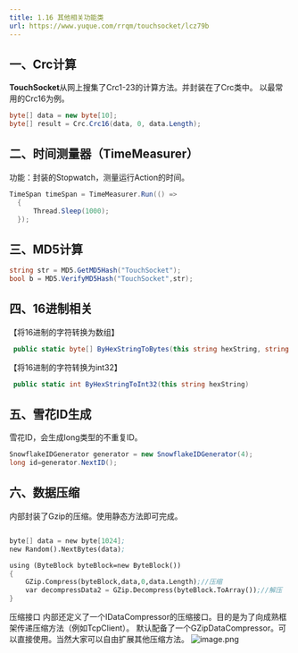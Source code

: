 ```yaml
---
title: 1.16 其他相关功能类
url: https://www.yuque.com/rrqm/touchsocket/lcz79b
---
```


<a name="C6ZYY"></a>

## 一、Crc计算

**TouchSocket**从网上搜集了Crc1-23的计算方法。并封装在了Crc类中。
以最常用的Crc16为例。

```csharp
byte[] data = new byte[10];
byte[] result = Crc.Crc16(data, 0, data.Length);
```

<a name="BGnkk"></a>

## 二、时间测量器（TimeMeasurer）

功能：封装的Stopwatch，测量运行Action的时间。

```csharp
TimeSpan timeSpan = TimeMeasurer.Run(() =>
  {
      Thread.Sleep(1000);
  });

```

<a name="ru94V"></a>

## 三、MD5计算

```csharp
string str = MD5.GetMD5Hash("TouchSocket");
bool b = MD5.VerifyMD5Hash("TouchSocket",str);
```

<a name="Ri1wa"></a>

## 四、16进制相关

【将16进制的字符转换为数组】

```csharp
 public static byte[] ByHexStringToBytes(this string hexString, string splite = default)
```

【将16进制的字符转换为int32】

```csharp
 public static int ByHexStringToInt32(this string hexString)
```

<a name="mVTi2"></a>

## 五、雪花ID生成

雪花ID，会生成long类型的不重复ID。

```csharp
SnowflakeIDGenerator generator = new SnowflakeIDGenerator(4);
long id=generator.NextID();
```

<a name="IDYxK"></a>

## 六、数据压缩

内部封装了Gzip的压缩。使用静态方法即可完成。

```scheme

byte[] data = new byte[1024];
new Random().NextBytes(data);

using (ByteBlock byteBlock=new ByteBlock())
{
    GZip.Compress(byteBlock,data,0,data.Length);//压缩
    var decompressData2 = GZip.Decompress(byteBlock.ToArray());//解压
}


```

压缩接口
内部还定义了一个IDataCompressor的压缩接口。目的是为了向成熟框架传递压缩方法（例如TcpClient）。
默认配备了一个GZipDataCompressor。可以直接使用。当然大家可以自由扩展其他压缩方法。
![image.png](..\assets\lcz79b\1665549130715-947d0d57-4615-48f1-831d-a4bc6a3f4e8d.png)
